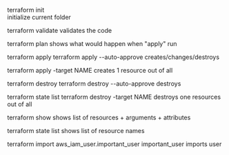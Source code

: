 terraform init  
  initialize current folder 

terraform validate 
    validates the code 

terraform  plan 
  shows what would happen when "apply" run 

terraform apply 
terraform apply --auto-approve
  creates/changes/destroys


terraform apply -target NAME
  creates 1 resource out of all


terraform destroy 
terraform destroy --auto-approve
  destroys




terraform state list
terraform destroy   -target  NAME 
  destroys one resources out of all



terraform show 
  shows list of resources  + arguments + attributes

terraform state list 
  shows list of resource names

terraform import aws_iam_user.important_user  important_user
  imports user